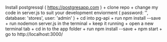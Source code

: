 Install postgressql ( https://postgresapp.com ) + clone repo + change my code in server.js to suit
your development enviorment ( password: '', database: 'stores', user: 'admin' ) + cd into pg-api + run npm install --save + run nodemon server.js in the terminal + keep it running + open a new terminal tab + cd in to the  app folder + run npm install --save + npm start + go to  http://localhost:3000/
